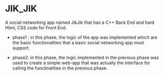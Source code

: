 # JIK_JIK
A social networking app named JikJik that has a C++ Back End and hard Html, CSS code for Front End.
* phase1 : in this phase, the logic of the app was implemented which are the basic functionalities that a basic social networking app must support. 

* phase2: in this phase, the logic implemented in the previous phase was used to create a simple web-app that was actually the interface for calling the functinalities in the previous phase. 

